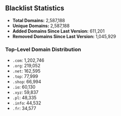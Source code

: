 ## Blacklist Statistics

- **Total Domains:** 2,587,188
- **Unique Domains:** 2,587,188
- **Added Domains Since Last Version:** 611,201
- **Removed Domains Since Last Version:** 1,045,929

### Top-Level Domain Distribution

-  `.com`: 1,202,746
-  `.org`: 219,052
-  `.net`: 162,595
-  `.top`: 77,999
-  `.shop`: 66,994
-  `.io`: 60,130
-  `.xyz`: 59,837
-  `.pl`: 48,335
-  `.info`: 44,532
-  `.fr`: 34,577
